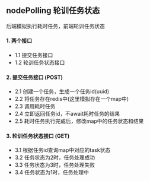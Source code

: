 ## nodePolling 轮训任务状态

后端模拟执行耗时任务，前端轮训任务状态

#### 1. 两个接口

- 1.1 提交任务接口
- 1.2 轮训任务状态接口

#### 2. 提交任务接口 (POST)

- 2.1 创建一个任务，生成一个任务id(uuid)
- 2.2 将任务存在redis中(这里模拟存在一个map中)
- 2.3 调用耗时任务
- 2.4 立即返回任务id，不await耗时任务的结果
- 2.5 耗时任务执行完成后，修改map中的任务状态和结果

#### 3. 轮训任务状态接口 (GET)

- 3.1 根据任务id查询map中对应的task状态
- 3.2 任务状态为2时，任务处理成功
- 3.3 任务状态为3时，任务处理失败
- 3.4 任务状态为1时，任务处理中